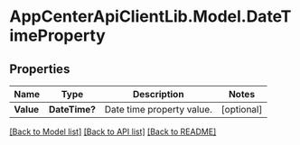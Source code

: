 # AppCenterApiClientLib.Model.DateTimeProperty
## Properties

Name | Type | Description | Notes
------------ | ------------- | ------------- | -------------
**Value** | **DateTime?** | Date time property value. | [optional] 

[[Back to Model list]](../README.md#documentation-for-models) [[Back to API list]](../README.md#documentation-for-api-endpoints) [[Back to README]](../README.md)

